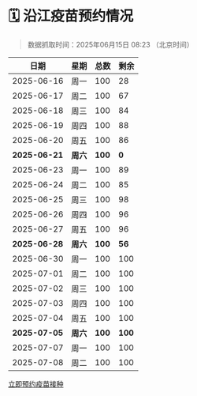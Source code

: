 # 🗓️ 沿江疫苗预约情况

> 数据抓取时间：2025年06月15日 08:23 （北京时间）

| 日期 | 星期 | 总数 | 剩余 |
|------|------|------|------|
| 2025-06-16 | 周一 | 100 | 28 |
| 2025-06-17 | 周二 | 100 | 67 |
| 2025-06-18 | 周三 | 100 | 84 |
| 2025-06-19 | 周四 | 100 | 88 |
| 2025-06-20 | 周五 | 100 | 86 |
| **2025-06-21** | **周六** | **100** | **0** |
| 2025-06-23 | 周一 | 100 | 89 |
| 2025-06-24 | 周二 | 100 | 85 |
| 2025-06-25 | 周三 | 100 | 98 |
| 2025-06-26 | 周四 | 100 | 96 |
| 2025-06-27 | 周五 | 100 | 96 |
| **2025-06-28** | **周六** | **100** | **56** |
| 2025-06-30 | 周一 | 100 | 100 |
| 2025-07-01 | 周二 | 100 | 100 |
| 2025-07-02 | 周三 | 100 | 100 |
| 2025-07-03 | 周四 | 100 | 100 |
| 2025-07-04 | 周五 | 100 | 100 |
| **2025-07-05** | **周六** | **100** | **100** |
| 2025-07-07 | 周一 | 100 | 100 |
| 2025-07-08 | 周二 | 100 | 100 |


<div class="button-container">
<a class="btn" href="http://yfzweb.ishequ.net/#/login" target="_blank">立即预约疫苗接种</a>
</div>
